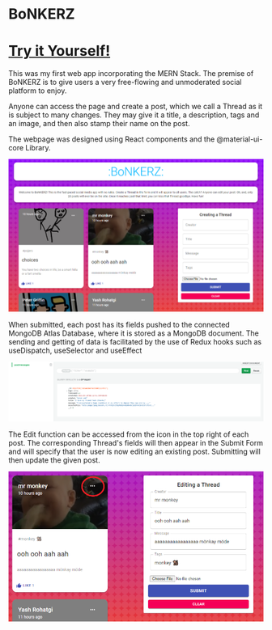 # BoNKERZ

# [Try it Yourself!](https://bonkerz.herokuapp.com)

This was my first web app incorporating the MERN Stack. The premise of BoNKERZ is to give users a very free-flowing and unmoderated social platform to enjoy.

Anyone can access the page and create a post, which we call a Thread as it is subject to many changes. They may give it a title, a description, tags and an image, and then also stamp their name on the post.

The webpage was designed using React components and the @material-ui-core Library.

![PageScreenshot](/screenshots/webpage.png/)

When submitted, each post has its fields pushed to the connected MongoDB Atlas Database, where it is stored as a MongoDB document.
The sending and getting of data is facilitated by the use of Redux hooks such as useDispatch, useSelector and useEffect

![DatabaseScreenshot](/screenshots/db.png/)

The Edit function can be accessed from the icon in the top right of each post. The corresponding Thread's fields will then appear in the Submit Form and will specify that the user is now editing an existing post. Submitting will then update the given post.

![EditScreenshot](/screenshots/edit.png/)
